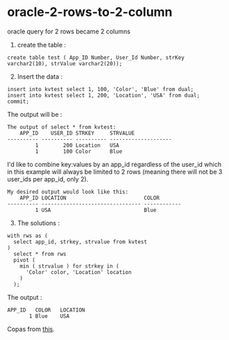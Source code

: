 # oracle-2-rows-to-2-column
oracle query for 2 rows became 2 columns

1. create the table :
```
create table test ( App_ID Number, User_Id Number, strKey varchar2(10), strValue varchar2(20));
```

2. Insert the data :
```
insert into kvtest select 1, 100, 'Color', 'Blue' from dual;
insert into kvtest select 1, 200, 'Location', 'USA' from dual;
commit;
```

The output will be :
```
The output of select * from kvtest:
    APP_ID    USER_ID STRKEY     STRVALUE            
---------- ---------- ---------- --------------------
         1        200 Location   USA                 
         1        100 Color      Blue      
```


I'd like to combine key:values by an app_id regardless of the user_id which in this example will always be limited to 2 rows (meaning there will not be 3 user_ids per app_id, only 2).

```
My desired output would look like this:
    APP_ID LOCATION                         COLOR                           
---------- -------------------------------- ------------
         1 USA                              Blue       
```

3. The solutions :
```
with rws as (
  select app_id, strkey, strvalue from kvtest
)
  select * from rws
  pivot ( 
    min ( strvalue ) for strkey in (
      'Color' color, 'Location' location
    )
  );
```

The output :
```
APP_ID   COLOR   LOCATION   
       1 Blue    USA   
```

Copas from [this](https://asktom.oracle.com/pls/apex/f?p=100:11:0::::P11_QUESTION_ID:9538490400346215005).
